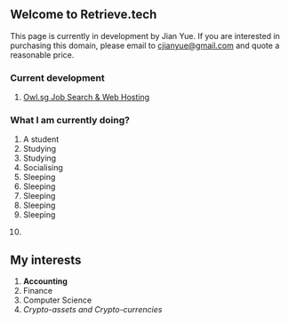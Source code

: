 ## Welcome to Retrieve.tech

This page is currently in development by Jian Yue. If you are interested in purchasing this domain, please email to [cjianyue@gmail.com](mailto:cjianyue@gmail.com) and quote a reasonable price.

### Current development

1. [Owl.sg Job Search & Web Hosting](https://owl.sg/)

### What I am currently doing?
1. A student
2. Studying
3. Studying 
4. Socialising
5. Sleeping
6. Sleeping
7. Sleeping
8. Sleeping
9. Sleeping
10. ``` Coding

## My interests
1. **Accounting**
2. Finance
3. Computer Science
4. _Crypto-assets and Crypto-currencies_
